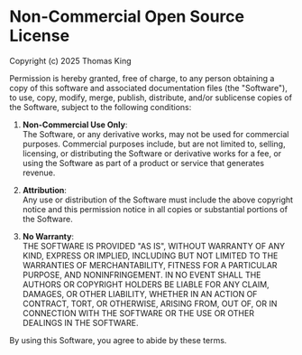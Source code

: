 # Non-Commercial Open Source License

Copyright (c) 2025 Thomas King

Permission is hereby granted, free of charge, to any person obtaining a copy of this software and associated documentation files (the "Software"), to use, copy, modify, merge, publish, distribute, and/or sublicense copies of the Software, subject to the following conditions:

1. **Non-Commercial Use Only**:  
   The Software, or any derivative works, may not be used for commercial purposes. Commercial purposes include, but are not limited to, selling, licensing, or distributing the Software or derivative works for a fee, or using the Software as part of a product or service that generates revenue.

2. **Attribution**:  
   Any use or distribution of the Software must include the above copyright notice and this permission notice in all copies or substantial portions of the Software.

3. **No Warranty**:  
   THE SOFTWARE IS PROVIDED "AS IS", WITHOUT WARRANTY OF ANY KIND, EXPRESS OR IMPLIED, INCLUDING BUT NOT LIMITED TO THE WARRANTIES OF MERCHANTABILITY, FITNESS FOR A PARTICULAR PURPOSE, AND NONINFRINGEMENT. IN NO EVENT SHALL THE AUTHORS OR COPYRIGHT HOLDERS BE LIABLE FOR ANY CLAIM, DAMAGES, OR OTHER LIABILITY, WHETHER IN AN ACTION OF CONTRACT, TORT, OR OTHERWISE, ARISING FROM, OUT OF, OR IN CONNECTION WITH THE SOFTWARE OR THE USE OR OTHER DEALINGS IN THE SOFTWARE.

By using this Software, you agree to abide by these terms.

